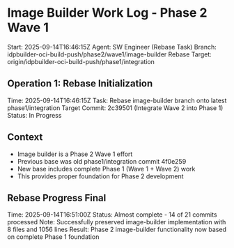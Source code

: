 # Image Builder Work Log - Phase 2 Wave 1
Start: 2025-09-14T16:46:15Z
Agent: SW Engineer (Rebase Task)
Branch: idpbuilder-oci-build-push/phase2/wave1/image-builder
Rebase Target: origin/idpbuilder-oci-build-push/phase1/integration

## Operation 1: Rebase Initialization
Time: 2025-09-14T16:46:15Z
Task: Rebase image-builder branch onto latest phase1/integration
Target Commit: 2c39501 (Integrate Wave 2 into Phase 1)
Status: In Progress

## Context
- Image builder is a Phase 2 Wave 1 effort
- Previous base was old phase1/integration commit 4f0e259
- New base includes complete Phase 1 (Wave 1 + Wave 2) work
- This provides proper foundation for Phase 2 development

## Rebase Progress Final
Time: 2025-09-14T16:51:00Z
Status: Almost complete - 14 of 21 commits processed
Note: Successfully preserved image-builder implementation with 8 files and 1056 lines
Result: Phase 2 image-builder functionality now based on complete Phase 1 foundation